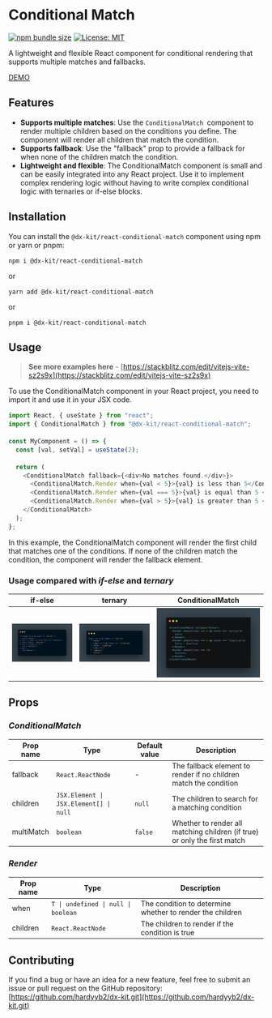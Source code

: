 # Conditional Match

[![npm bundle size](https://img.shields.io/bundlephobia/minzip/@dx-kit/react-conditional-match@latest)](https://bundlephobia.com/package/@dx-kit/react-conditional-match)
[![License: MIT](https://img.shields.io/badge/License-MIT-yellow.svg)](https://opensource.org/licenses/MIT)

A lightweight and flexible React component for conditional rendering that supports multiple matches and fallbacks.

[DEMO](https://stackblitz.com/edit/vitejs-vite-sz2s9x)

## Features

- **Supports multiple matches**: Use the <code>ConditionalMatch </code>component to render multiple children based on the conditions you define. The component will render all children that match the condition.
- **Supports fallback**: Use the "fallback" prop to provide a fallback for when none of the children match the condition.
- **Lightweight and flexible**: The ConditionalMatch component is small and can be easily integrated into any React project. Use it to implement complex rendering logic without having to write complex conditional logic with ternaries or if-else blocks.

## Installation

You can install the <code>@dx-kit/react-conditional-match</code> component using npm or yarn or pnpm:

```
npm i @dx-kit/react-conditional-match
```

or

```
yarn add @dx-kit/react-conditional-match
```

or

```
pnpm i @dx-kit/react-conditional-match
```

## Usage

> **See more examples here** - [https://stackblitz.com/edit/vitejs-vite-sz2s9x](https://stackblitz.com/edit/vitejs-vite-sz2s9x)

To use the ConditionalMatch component in your React project, you need to import it and use it in your JSX code.

```typescript
import React, { useState } from "react";
import { ConditionalMatch } from "@dx-kit/react-conditional-match";

const MyComponent = () => {
  const [val, setVal] = useState(2);

  return (
    <ConditionalMatch fallback={<div>No matches found.</div>}>
      <ConditionalMatch.Render when={val < 5}>{val} is less than 5</ConditionalMatch.Render>
      <ConditionalMatch.Render when={val === 5}>{val} is equal than 5 </ConditionalMatch.Render>
      <ConditionalMatch.Render when={val > 5}>{val} is greater than 5 </ConditionalMatch.Render>
    </ConditionalMatch>
  );
};
```

In this example, the ConditionalMatch component will render the first child that matches one of the conditions. If none of the children match the condition, the component will render the fallback element.

### Usage compared with _if-else_ and _ternary_

| if-else                          | ternary                          | ConditionalMatch                                    |
| -------------------------------- | -------------------------------- | --------------------------------------------------- |
| ![if-else](./assets/if-else.png) | ![ternary](./assets/ternary.png) | ![ConditionalMatch](./assets/conditional-match.png) |

## Props

### _ConditionalMatch_

| Prop name  | Type                                   | Default value | Description                                                               |
| ---------- | -------------------------------------- | ------------- | ------------------------------------------------------------------------- |
| fallback   | `React.ReactNode`                      | -             | The fallback element to render if no children match the condition         |
| children   | `JSX.Element \| JSX.Element[] \| null` | `null`        | The children to search for a matching condition                           |
| multiMatch | `boolean`                              | `false`       | Whether to render all matching children (if true) or only the first match |

### _Render_

| Prop name | Type                                | Description                                               |
| --------- | ----------------------------------- | --------------------------------------------------------- |
| when      | `T \| undefined \| null \| boolean` | The condition to determine whether to render the children |
| children  | `React.ReactNode`                   | The children to render if the condition is true           |

## Contributing

If you find a bug or have an idea for a new feature, feel free to submit an issue or pull request on the GitHub repository: [https://github.com/hardyyb2/dx-kit.git](https://github.com/hardyyb2/dx-kit.git)
